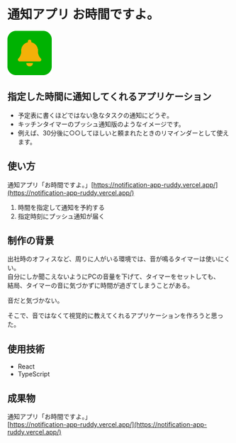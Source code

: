 # 通知アプリ お時間ですよ。

<img src='/public/logo192.png' height='100'><br />

## 指定した時間に通知してくれるアプリケーション
- 予定表に書くほどではない急なタスクの通知にどうぞ。
- キッチンタイマーのプッシュ通知版のようなイメージです。
- 例えば、30分後に○○してほしいと頼まれたときのリマインダーとして使えます。

## 使い方
通知アプリ「お時間ですよ。」[https://notification-app-ruddy.vercel.app/](https://notification-app-ruddy.vercel.app/)<br />
1. 時間を指定して通知を予約する
2. 指定時刻にプッシュ通知が届く

## 制作の背景
出社時のオフィスなど、周りに人がいる環境では、音が鳴るタイマーは使いにくい。<br />
自分にしか聞こえないようにPCの音量を下げて、タイマーをセットしても、<br />
結局、タイマーの音に気づかずに時間が過ぎてしまうことがある。<br />

音だと気づかない。

そこで、音ではなくて視覚的に教えてくれるアプリケーションを作ろうと思った。

## 使用技術
- React
- TypeScript

## 成果物
通知アプリ「お時間ですよ。」<br />
[https://notification-app-ruddy.vercel.app/](https://notification-app-ruddy.vercel.app/)<br />
